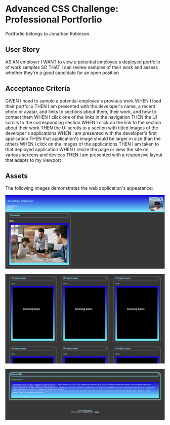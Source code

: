 # Advanced CSS Challenge: Professional Portforlio

Portforlio belongs to Jonathan Robinson.

## User Story 

AS AN employer
I WANT to view a potential employee's deployed portfolio of work samples
SO THAT I can review samples of their work and assess whether they're a good candidate for an open position

## Acceptance Criteria 

GIVEN I need to sample a potential employee's previous work
WHEN I load their portfolio
THEN I am presented with the developer's name, a recent photo or avatar, and links to sections about them, their work, and how to contact them
WHEN I click one of the links in the navigation
THEN the UI scrolls to the corresponding section
WHEN I click on the link to the section about their work
THEN the UI scrolls to a section with titled images of the developer's applications
WHEN I am presented with the developer's first application
THEN that application's image should be larger in size than the others
WHEN I click on the images of the applications
THEN I am taken to that deployed application
WHEN I resize the page or view the site on various screens and devices
THEN I am presented with a responsive layout that adapts to my viewport

## Assets

The following images demonstrates the web application's appearance:

![Screen shot top](./images/screen%201.png)

![Screen shot middle](./images/screen%202.png)

![screen shot bottom](./images/screen%203.png)




## 